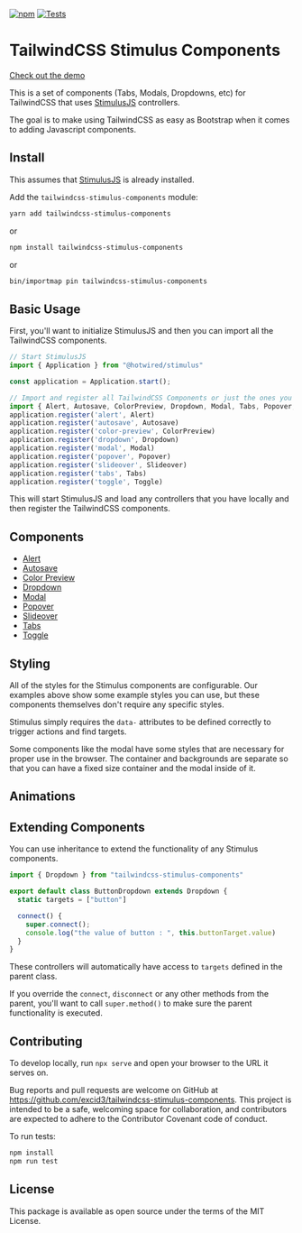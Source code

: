 [![npm](https://img.shields.io/npm/v/tailwindcss-stimulus-components.svg)](https://www.npmjs.com/package/tailwindcss-stimulus-components) [![Tests](https://github.com/excid3/tailwindcss-stimulus-components/actions/workflows/ci.yml/badge.svg)](https://github.com/excid3/tailwindcss-stimulus-components/actions/workflows/ci.yml)

# TailwindCSS Stimulus Components

[Check out the demo](https://excid3.github.io/tailwindcss-stimulus-components/)

This is a set of components (Tabs, Modals, Dropdowns, etc) for TailwindCSS that uses [StimulusJS](https://stimulusjs.org) controllers.

The goal is to make using TailwindCSS as easy as Bootstrap when it comes
to adding Javascript components.

## Install

This assumes that [StimulusJS](https://stimulusjs.org) is already installed.

Add the `tailwindcss-stimulus-components` module:

```bash
yarn add tailwindcss-stimulus-components
```

or

```bash
npm install tailwindcss-stimulus-components
```

or

```bash
bin/importmap pin tailwindcss-stimulus-components
```

## Basic Usage

First, you'll want to initialize StimulusJS and then you can import all the TailwindCSS components.

```javascript
// Start StimulusJS
import { Application } from "@hotwired/stimulus"

const application = Application.start();

// Import and register all TailwindCSS Components or just the ones you need
import { Alert, Autosave, ColorPreview, Dropdown, Modal, Tabs, Popover, Toggle, Slideover } from "tailwindcss-stimulus-components"
application.register('alert', Alert)
application.register('autosave', Autosave)
application.register('color-preview', ColorPreview)
application.register('dropdown', Dropdown)
application.register('modal', Modal)
application.register('popover', Popover)
application.register('slideover', Slideover)
application.register('tabs', Tabs)
application.register('toggle', Toggle)
```

This will start StimulusJS and load any controllers that you have locally and then register the TailwindCSS components.

## Components

* [Alert](/docs/alert.md)
* [Autosave](/docs/autosave.md)
* [Color Preview](/docs/color-preview.md)
* [Dropdown](/docs/dropdown.md)
* [Modal](/docs/modal.md)
* [Popover](/docs/popover.md)
* [Slideover](/docs/slideover.md)
* [Tabs](/docs/tabs.md)
* [Toggle](/docs/toggle.md)

## Styling

All of the styles for the Stimulus components are configurable. Our
examples above show some example styles you can use, but these
components themselves don't require any specific styles.

Stimulus simply requires the `data-` attributes to be defined correctly
to trigger actions and find targets.

Some components like the modal have some styles that are necessary for
proper use in the browser. The container and backgrounds are separate so
that you can have a fixed size container and the modal inside of it.

## Animations

## Extending Components

You can use inheritance to extend the functionality of any Stimulus components.

```js
import { Dropdown } from "tailwindcss-stimulus-components"

export default class ButtonDropdown extends Dropdown {
  static targets = ["button"]

  connect() {
    super.connect();
    console.log("the value of button : ", this.buttonTarget.value)
  }
}
```

These controllers will automatically have access to `targets` defined in the parent class.

If you override the `connect`, `disconnect` or any other methods from the parent, you'll want to call `super.method()` to make sure the parent functionality is executed.

## Contributing

To develop locally, run `npx serve` and open your browser to the URL it serves on.

Bug reports and pull requests are welcome on GitHub at <https://github.com/excid3/tailwindcss-stimulus-components>.  This project is intended to be a safe, welcoming space for  collaboration, and contributors are expected to adhere to the  Contributor Covenant code of conduct.

To run tests:

```bash
npm install
npm run test
```

## License

This package is available as open source under the terms of the MIT License.

